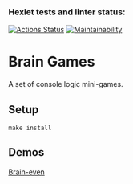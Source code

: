 ### Hexlet tests and linter status:
[![Actions Status](https://github.com/Pavel-Kr/frontend-project-44/actions/workflows/hexlet-check.yml/badge.svg)](https://github.com/Pavel-Kr/frontend-project-44/actions)
[![Maintainability](https://api.codeclimate.com/v1/badges/6c04b7944143ca547bf0/maintainability)](https://codeclimate.com/github/Pavel-Kr/frontend-project-44/maintainability)

# Brain Games

A set of console logic mini-games.

## Setup

`make install`

## Demos

[Brain-even](https://asciinema.org/a/79XN8vPkWyrg9vYtfI29ZpViE)
